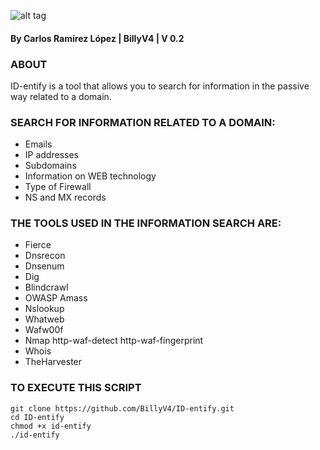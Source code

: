 ![alt tag](https://github.com/BillyV4/ID-entify/blob/master/ID-entify-Logo.jpg)
#### By Carlos Ramírez López | BillyV4 | V 0.2

### ABOUT
ID-entify is a tool that allows you to search for information in the passive way related to a domain.

### SEARCH FOR INFORMATION RELATED TO A DOMAIN: 
  - Emails 
  - IP addresses 
  - Subdomains 
  - Information on WEB technology 
  - Type of Firewall 
  - NS and MX records 

### THE TOOLS USED IN THE INFORMATION SEARCH ARE:
  - Fierce
  - Dnsrecon
  - Dnsenum
  - Dig
  - Blindcrawl
  - OWASP Amass
  - Nslookup
  - Whatweb
  - Wafw00f
  - Nmap http-waf-detect http-waf-fingerprint
  - Whois
  - TheHarvester
 
### TO EXECUTE THIS SCRIPT 
```
git clone https://github.com/BillyV4/ID-entify.git
cd ID-entify
chmod +x id-entify
./id-entify
```
